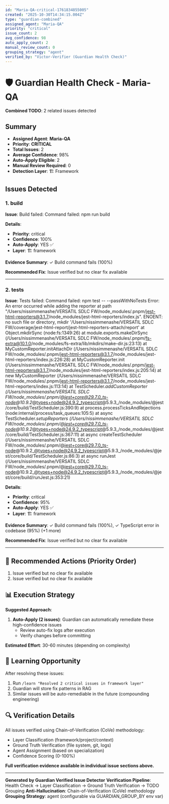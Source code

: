 ```yaml
---
id: "Maria-QA-critical-1761834855005"
created: "2025-10-30T14:34:15.004Z"
type: "guardian-combined"
assigned_agent: "Maria-QA"
priority: "critical"
issue_count: 2
avg_confidence: 98
auto_apply_count: 2
manual_review_count: 0
grouping_strategy: "agent"
verified_by: "Victor-Verifier (Guardian Health Check)"
---
```


# 🛡️ Guardian Health Check - Maria-QA

**Combined TODO**: 2 related issues detected

## Summary

- **Assigned Agent**: **Maria-QA**
- **Priority**: **CRITICAL**
- **Total Issues**: 2
- **Average Confidence**: 98%
- **Auto-Apply Eligible**: 2
- **Manual Review Required**: 0
- **Detection Layer**: 🏗️ Framework

## Issues Detected

### 1. build

**Issue**: Build failed: Command failed: npm run build


**Details**:
- **Priority**: critical
- **Confidence**: 100%
- **Auto-Apply**: YES ✅
- **Layer**: 🏗️ framework

**Evidence Summary**: ✓ Build command fails (100%)

**Recommended Fix**: Issue verified but no clear fix available

---

### 2. tests

**Issue**: Tests failed: Command failed: npm test -- --passWithNoTests
Error: An error occurred while adding the reporter at path "/Users/nissimmenashe/VERSATIL SDLC FW/node_modules/.pnpm/jest-html-reporters@3.1.7/node_modules/jest-html-reporters/index.js".
ENOENT: no such file or directory, mkdir '/Users/nissimmenashe/VERSATIL SDLC FW/coverage/jest-html-report/jest-html-reporters-attach/report'
    at Object.mkdirSync (node:fs:1349:26)
    at module.exports.makeDirSync (/Users/nissimmenashe/VERSATIL SDLC FW/node_modules/.pnpm/fs-extra@10.1.0/node_modules/fs-extra/lib/mkdirs/make-dir.js:23:13)
    at MyCustomReporter.initAttachDir (/Users/nissimmenashe/VERSATIL SDLC FW/node_modules/.pnpm/jest-html-reporters@3.1.7/node_modules/jest-html-reporters/index.js:226:28)
    at MyCustomReporter.init (/Users/nissimmenashe/VERSATIL SDLC FW/node_modules/.pnpm/jest-html-reporters@3.1.7/node_modules/jest-html-reporters/index.js:205:14)
    at new MyCustomReporter (/Users/nissimmenashe/VERSATIL SDLC FW/node_modules/.pnpm/jest-html-reporters@3.1.7/node_modules/jest-html-reporters/index.js:113:14)
    at TestScheduler._addCustomReporter (/Users/nissimmenashe/VERSATIL SDLC FW/node_modules/.pnpm/@jest+core@29.7.0_ts-node@10.9.2_@types+node@24.9.2_typescript@5.9.3_/node_modules/@jest/core/build/TestScheduler.js:390:9)
    at process.processTicksAndRejections (node:internal/process/task_queues:105:5)
    at async TestScheduler._setupReporters (/Users/nissimmenashe/VERSATIL SDLC FW/node_modules/.pnpm/@jest+core@29.7.0_ts-node@10.9.2_@types+node@24.9.2_typescript@5.9.3_/node_modules/@jest/core/build/TestScheduler.js:367:11)
    at async createTestScheduler (/Users/nissimmenashe/VERSATIL SDLC FW/node_modules/.pnpm/@jest+core@29.7.0_ts-node@10.9.2_@types+node@24.9.2_typescript@5.9.3_/node_modules/@jest/core/build/TestScheduler.js:86:3)
    at async runJest (/Users/nissimmenashe/VERSATIL SDLC FW/node_modules/.pnpm/@jest+core@29.7.0_ts-node@10.9.2_@types+node@24.9.2_typescript@5.9.3_/node_modules/@jest/core/build/runJest.js:353:21)


**Details**:
- **Priority**: critical
- **Confidence**: 95%
- **Auto-Apply**: YES ✅
- **Layer**: 🏗️ framework

**Evidence Summary**: ✓ Build command fails (100%), ✓ TypeScript error in codebase (95%) (+1 more)

**Recommended Fix**: Issue verified but no clear fix available

---

## 🎯 Recommended Actions (Priority Order)

1. Issue verified but no clear fix available
2. Issue verified but no clear fix available

## 📊 Execution Strategy

**Suggested Approach**:

1. **Auto-Apply (2 issues)**: Guardian can automatically remediate these high-confidence issues
   - Review auto-fix logs after execution
   - Verify changes before committing


**Estimated Effort**: 30-60 minutes (depending on complexity)

## 🧠 Learning Opportunity

After resolving these issues:
1. Run `/learn "Resolved 2 critical issues in framework layer"`
2. Guardian will store fix patterns in RAG
3. Similar issues will be auto-remediable in the future (compounding engineering)

## 🔍 Verification Details

All issues verified using Chain-of-Verification (CoVe) methodology:
- Layer Classification (framework/project/context)
- Ground Truth Verification (file system, git, logs)
- Agent Assignment (based on specialization)
- Confidence Scoring (0-100%)

**Full verification evidence available in individual issue sections above.**

---

**Generated by Guardian Verified Issue Detector**
**Verification Pipeline**: Health Check → Layer Classification → Ground Truth Verification → TODO Grouping
**Anti-Hallucination**: Chain-of-Verification (CoVe) methodology
**Grouping Strategy**: agent (configurable via GUARDIAN_GROUP_BY env var)
